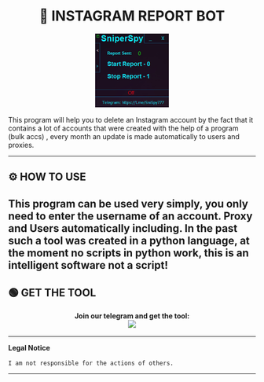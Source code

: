 # <h1 align="center">🚀 INSTAGRAM REPORT BOT</h1>  
<p align="center"><img src="logo.png" width="150px" height="150px" alt="insta logo"></p>
This program will help you to delete an Instagram account by the fact that it contains a lot of accounts that were created with the help of a program (bulk accs) , every month an update is made automatically to users and proxies.

-----

## ⚙️ HOW TO USE  
   This program can be used very simply, you only need to enter the username of an account.
   Proxy and Users automatically including. 
   In the past such a tool was created in a python language, at the moment no scripts in python work, this is an intelligent software not a script!   
---

## 🟢 GET THE TOOL
<p align="center"> 
  <b>Join our telegram and get the tool:</b><br>
  <a href="https://tinyurl.com/2dayj66k"><img src="https://img.shields.io/badge/Join-Telegram%20Group-blue.svg?logo=telegram"></a>
</p>  

----

**Legal Notice**

```console
I am not responsible for the actions of others.
```

----
